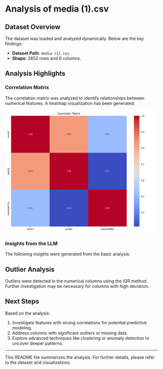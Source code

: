 
# Analysis of media (1).csv

## Dataset Overview
The dataset was loaded and analyzed dynamically. Below are the key findings:

- **Dataset Path**: `media (1).csv`
- **Shape**: 2652 rows and 8 columns.

## Analysis Highlights
### Correlation Matrix
The correlation matrix was analyzed to identify relationships between numerical features. A heatmap visualization has been generated:

![Correlation Matrix](correlation_matrix.png)

### Insights from the LLM
The following insights were generated from the basic analysis:

## Outlier Analysis
Outliers were detected in the numerical columns using the IQR method. Further investigation may be necessary for columns with high deviation.

## Next Steps
Based on the analysis:
1. Investigate features with strong correlations for potential predictive modeling.
2. Address columns with significant outliers or missing data.
3. Explore advanced techniques like clustering or anomaly detection to uncover deeper patterns.

---

This README file summarizes the analysis. For further details, please refer to the dataset and visualizations.
